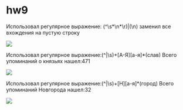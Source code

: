 # hw9

Использовал регулярное выражение: (^\s*\n*\r)|(\n) заменил все вхождения на пустую строку

![](https://pp.userapi.com/c834403/v834403918/155e54/JUYtS4Mpt38.jpg)

Использовал регулярное выражение:(^|\s)+[А-Я][а-я]*(слав) Всего упоминаний о князьях нашел:471

![](https://pp.userapi.com/c834403/v834403918/155e5b/9ImsnAxV370.jpg)

Использовал регулярное выражение:(^|\s)+[H][а-я]*(город) Всего упоминаний Новгорода нашел:32

![](https://pp.userapi.com/c834403/v834403918/155e62/wTOjb_YHAp4.jpg)


